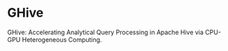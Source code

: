 # GHive
GHive: Accelerating Analytical Query Processing in Apache Hive via CPU-GPU Heterogeneous Computing.
